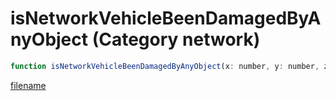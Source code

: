 # isNetworkVehicleBeenDamagedByAnyObject (Category network)

```js
function isNetworkVehicleBeenDamagedByAnyObject(x: number, y: number, z: number): boolean
```

[filename](isNetworkVehicleBeenDamagedByAnyObject_m.md ':include')